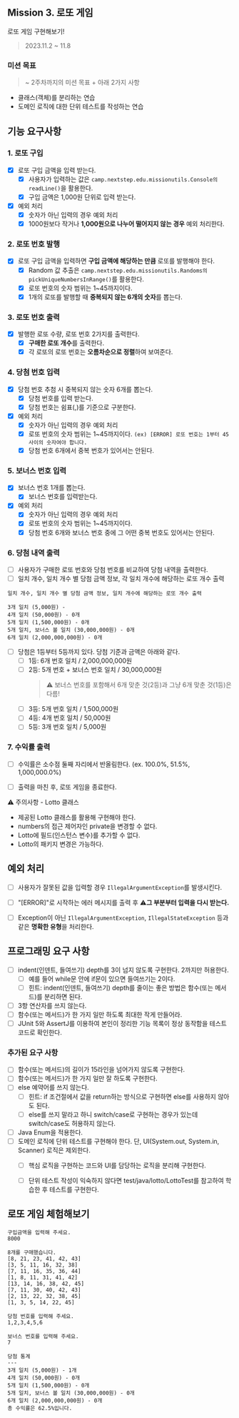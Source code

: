 ## Mission 3. 로또 게임
로또 게임 구현해보기!

> 2023.11.2 ~ 11.8

### 미션 목표 
> ~ 2주차까지의 미션 목표 + 아래 2가지 사항
- 클래스(객체)를 분리하는 연습
- 도메인 로직에 대한 단위 테스트를 작성하는 연습


## 기능 요구사항
### 1. 로또 구입
- [x] 로또 구입 금액을 입력 받는다. 
  - [x] 사용자가 입력하는 값은 ```camp.nextstep.edu.missionutils.Console의 readLine()```을 활용한다.
  - [x] 구입 금액은 1,000원 단위로 입력 받는다. 
  
- [x] 예외 처리
  - [x] 숫자가 아닌 입력의 경우 예외 처리
  - [x] 1000원보다 작거나 **1,000원으로 나누어 떨어지지 않는 경우** 예외 처리한다.

### 2. 로또 번호 발행
- [x] 로또 구입 금액을 입력하면 **구입 금액에 해당하는 만큼** 로또를 발행해야 한다.
  - [x] Random 값 추출은 ```camp.nextstep.edu.missionutils.Randoms의 pickUniqueNumbersInRange()```를 활용한다.
  - [x] 로또 번호의 숫자 범위는 1~45까지이다.
  - [x] 1개의 로또를 발행할 때 **중복되지 않는 6개의 숫자**를 뽑는다.

### 3. 로또 번호 출력
- [x] 발행한 로또 수량, 로또 번호 2가지를 출력한다. 
  - [x] **구매한 로또 개수**를 출력한다.
  - [x] 각 로또의 로또 번호는 **오름차순으로 정렬**하여 보여준다.

### 4. 당첨 번호 입력
- [x] 당첨 번호 추첨 시 중복되지 않는 숫자 6개를 뽑는다.
  - [x] 당첨 번호를 입력 받는다.
  - [x] 당첨 번호는 쉼표(,)를 기준으로 구분한다.
  
- [x] 예외 처리
  - [x] 숫자가 아닌 입력의 경우 예외 처리
  - [x] 로또 번호의 숫자 범위는 1~45까지이다.
  ```(ex) [ERROR] 로또 번호는 1부터 45 사이의 숫자여야 합니다.```
  - [x] 당첨 번호 6개에서 중복 번호가 있어서는 안된다.

### 5. 보너스 번호 입력
- [x] 보너스 번호 1개를 뽑는다.
  - [x] 보너스 번호를 입력받는다.

- [x] 예외 처리
  - [x] 숫자가 아닌 입력의 경우 예외 처리
  - [x] 로또 번호의 숫자 범위는 1~45까지이다.
  - [x] 당첨 번호 6개와 보너스 번호 중에 그 어떤 중복 번호도 있어서는 안된다.

### 6. 당첨 내역 출력
- [ ] 사용자가 구매한 로또 번호와 당첨 번호를 비교하여 당첨 내역을 출력한다.
- [ ] 일치 개수, 일치 개수 별 당첨 금액 정보, 각 일치 개수에 해당하는 로또 개수 출력
```
일치 개수, 일치 개수 별 당첨 금액 정보, 일치 개수에 해당하는 로또 개수 출력

3개 일치 (5,000원) - 
4개 일치 (50,000원) - 0개
5개 일치 (1,500,000원) - 0개
5개 일치, 보너스 볼 일치 (30,000,000원) - 0개
6개 일치 (2,000,000,000원) - 0개
```
- [ ] 당첨은 1등부터 5등까지 있다. 당첨 기준과 금액은 아래와 같다.
  - [ ] 1등: 6개 번호 일치 / 2,000,000,000원
  - [ ] 2등: 5개 번호 + 보너스 번호 일치 / 30,000,000원
    > ⚠️ 보너스 번호를 포함해서 6개 맞춘 것(2등)과 그냥 6개 맞춘 것(1등)은 다름!
  - [ ] 3등: 5개 번호 일치 / 1,500,000원
  - [ ] 4등: 4개 번호 일치 / 50,000원
  - [ ] 5등: 3개 번호 일치 / 5,000원

### 7. 수익률 출력
- [ ] 수익률은 소수점 둘째 자리에서 반올림한다. (ex. 100.0%, 51.5%, 1,000,000.0%)
- [ ] 출력을 마친 후, 로또 게임을 종료한다.


⚠️ 주의사항 - Lotto 클래스
- 제공된 Lotto 클래스를 활용해 구현해야 한다.
- numbers의 접근 제어자인 private을 변경할 수 없다.
- Lotto에 필드(인스턴스 변수)를 추가할 수 없다.
- Lotto의 패키지 변경은 가능하다.


## 예외 처리
- [ ] 사용자가 잘못된 값을 입력할 경우 ```IllegalArgumentException```를 발생시킨다. 
- [ ] "[ERROR]"로 시작하는 에러 메시지를 출력 후 ⚠️**그 부분부터 입력을 다시 받는다.**
- [ ] Exception이 아닌 ```IllegalArgumentException```, ```IllegalStateException``` 등과 같은 **명확한 유형**을 처리한다.


## 프로그래밍 요구 사항
- [ ] indent(인덴트, 들여쓰기) depth를 3이 넘지 않도록 구현한다. 2까지만 허용한다.
  - [ ] 예를 들어 while문 안에 if문이 있으면 들여쓰기는 2이다.
  - [ ] 힌트: indent(인덴트, 들여쓰기) depth를 줄이는 좋은 방법은 함수(또는 메서드)를 분리하면 된다.
- [ ] 3항 연산자를 쓰지 않는다.
- [ ] 함수(또는 메서드)가 한 가지 일만 하도록 최대한 작게 만들어라.
- [ ] JUnit 5와 AssertJ를 이용하여 본인이 정리한 기능 목록이 정상 동작함을 테스트 코드로 확인한다.

### 추가된 요구 사항
- [ ] 함수(또는 메서드)의 길이가 15라인을 넘어가지 않도록 구현한다.
- [ ] 함수(또는 메서드)가 한 가지 일만 잘 하도록 구현한다.
- [ ] else 예약어를 쓰지 않는다.
  - [ ] 힌트: if 조건절에서 값을 return하는 방식으로 구현하면 else를 사용하지 않아도 된다.
  - [ ] else를 쓰지 말라고 하니 switch/case로 구현하는 경우가 있는데 switch/case도 허용하지 않는다.
- [ ] Java Enum을 적용한다.
- [ ] 도메인 로직에 단위 테스트를 구현해야 한다. 단, UI(System.out, System.in, Scanner) 로직은 제외한다.
  - [ ] 핵심 로직을 구현하는 코드와 UI를 담당하는 로직을 분리해 구현한다.
  - [ ] 단위 테스트 작성이 익숙하지 않다면 test/java/lotto/LottoTest를 참고하여 학습한 후 테스트를 구현한다.
  

## 로또 게임 체험해보기
```
구입금액을 입력해 주세요.
8000

8개를 구매했습니다.
[8, 21, 23, 41, 42, 43] 
[3, 5, 11, 16, 32, 38] 
[7, 11, 16, 35, 36, 44] 
[1, 8, 11, 31, 41, 42] 
[13, 14, 16, 38, 42, 45] 
[7, 11, 30, 40, 42, 43] 
[2, 13, 22, 32, 38, 45] 
[1, 3, 5, 14, 22, 45]

당첨 번호를 입력해 주세요.
1,2,3,4,5,6

보너스 번호를 입력해 주세요.
7

당첨 통계
---
3개 일치 (5,000원) - 1개
4개 일치 (50,000원) - 0개
5개 일치 (1,500,000원) - 0개
5개 일치, 보너스 볼 일치 (30,000,000원) - 0개
6개 일치 (2,000,000,000원) - 0개
총 수익률은 62.5%입니다.
```
